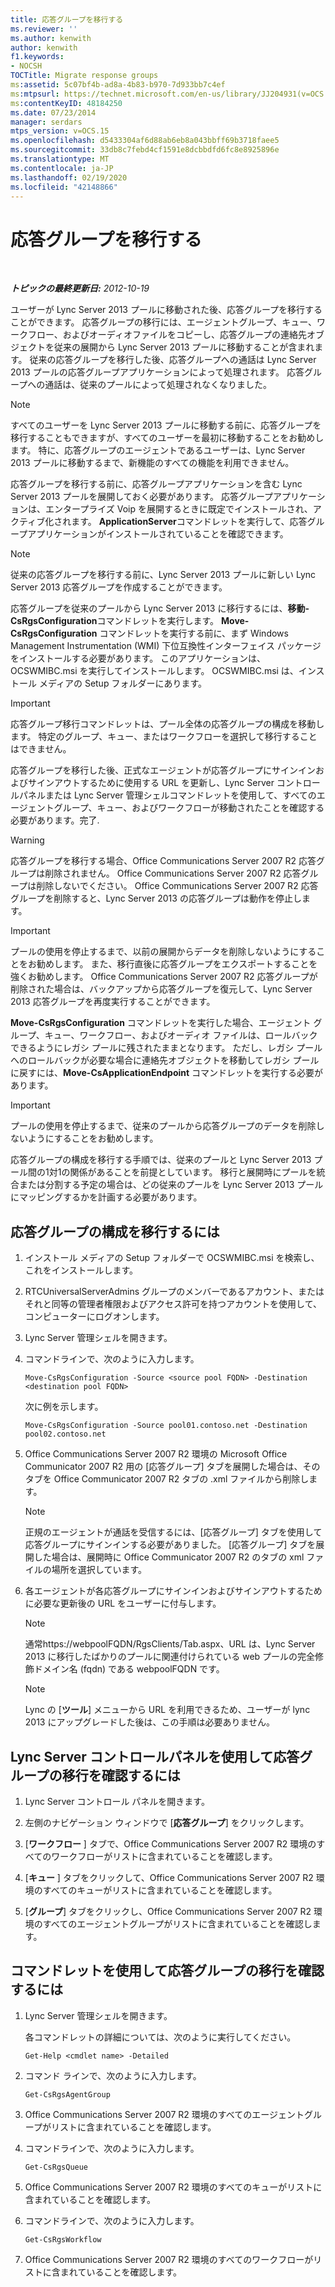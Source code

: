 ```yaml
---
title: 応答グループを移行する
ms.reviewer: ''
ms.author: kenwith
author: kenwith
f1.keywords:
- NOCSH
TOCTitle: Migrate response groups
ms:assetid: 5c07bf4b-ad8a-4b83-b970-7d933bb7c4ef
ms:mtpsurl: https://technet.microsoft.com/en-us/library/JJ204931(v=OCS.15)
ms:contentKeyID: 48184250
ms.date: 07/23/2014
manager: serdars
mtps_version: v=OCS.15
ms.openlocfilehash: d5433304af6d88ab6eb8a043bbff69b3718faee5
ms.sourcegitcommit: 33db8c7febd4cf1591e8dcbbdfd6fc8e8925896e
ms.translationtype: MT
ms.contentlocale: ja-JP
ms.lasthandoff: 02/19/2020
ms.locfileid: "42148866"
---
```

<div data-xmlns="http://www.w3.org/1999/xhtml">

<div class="topic" data-xmlns="http://www.w3.org/1999/xhtml" data-msxsl="urn:schemas-microsoft-com:xslt" data-cs="http://msdn.microsoft.com/">

<div data-asp="https://msdn2.microsoft.com/asp">

# <a name="migrate-response-groups"></a>応答グループを移行する

</div>

<div id="mainSection">

<div id="mainBody">

<span> </span>

_**トピックの最終更新日:** 2012-10-19_

ユーザーが Lync Server 2013 プールに移動された後、応答グループを移行することができます。 応答グループの移行には、エージェントグループ、キュー、ワークフロー、およびオーディオファイルをコピーし、応答グループの連絡先オブジェクトを従来の展開から Lync Server 2013 プールに移動することが含まれます。 従来の応答グループを移行した後、応答グループへの通話は Lync Server 2013 プールの応答グループアプリケーションによって処理されます。 応答グループへの通話は、従来のプールによって処理されなくなりました。

<div>


> [!NOTE]  
> すべてのユーザーを Lync Server 2013 プールに移動する前に、応答グループを移行することもできますが、すべてのユーザーを最初に移動することをお勧めします。 特に、応答グループのエージェントであるユーザーは、Lync Server 2013 プールに移動するまで、新機能のすべての機能を利用できません。



</div>

応答グループを移行する前に、応答グループアプリケーションを含む Lync Server 2013 プールを展開しておく必要があります。 応答グループアプリケーションは、エンタープライズ Voip を展開するときに既定でインストールされ、アクティブ化されます。 **ApplicationServer**コマンドレットを実行して、応答グループアプリケーションがインストールされていることを確認できます。

<div>


> [!NOTE]  
> 従来の応答グループを移行する前に、Lync Server 2013 プールに新しい Lync Server 2013 応答グループを作成することができます。



</div>

応答グループを従来のプールから Lync Server 2013 に移行するには、**移動-CsRgsConfiguration**コマンドレットを実行します。 **Move-CsRgsConfiguration** コマンドレットを実行する前に、まず Windows Management Instrumentation (WMI) 下位互換性インターフェイス パッケージをインストールする必要があります。 このアプリケーションは、OCSWMIBC.msi を実行してインストールします。 OCSWMIBC.msi は、インストール メディアの Setup フォルダーにあります。

<div>


> [!IMPORTANT]  
> 応答グループ移行コマンドレットは、プール全体の応答グループの構成を移動します。 特定のグループ、キュー、またはワークフローを選択して移行することはできません。



</div>

応答グループを移行した後、正式なエージェントが応答グループにサインインおよびサインアウトするために使用する URL を更新し、Lync Server コントロールパネルまたは Lync Server 管理シェルコマンドレットを使用して、すべてのエージェントグループ、キュー、およびワークフローが移動されたことを確認する必要があります。完了.

<div>


> [!WARNING]  
> 応答グループを移行する場合、Office Communications Server 2007 R2 応答グループは削除されません。 Office Communications Server 2007 R2 応答グループは削除しないでください。 Office Communications Server 2007 R2 応答グループを削除すると、Lync Server 2013 の応答グループは動作を停止します。



</div>

<div>


> [!IMPORTANT]  
> プールの使用を停止するまで、以前の展開からデータを削除しないようにすることをお勧めします。 また、移行直後に応答グループをエクスポートすることを強くお勧めします。 Office Communications Server 2007 R2 応答グループが削除された場合は、バックアップから応答グループを復元して、Lync Server 2013 応答グループを再度実行することができます。



</div>

**Move-CsRgsConfiguration** コマンドレットを実行した場合、エージェント グループ、キュー、ワークフロー、およびオーディオ ファイルは、ロールバックできるようにレガシ プールに残されたままとなります。 ただし、レガシ プールへのロールバックが必要な場合に連絡先オブジェクトを移動してレガシ プールに戻すには、**Move-CsApplicationEndpoint** コマンドレットを実行する必要があります。

<div>


> [!IMPORTANT]  
> プールの使用を停止するまで、従来のプールから応答グループのデータを削除しないようにすることをお勧めします。



</div>

応答グループの構成を移行する手順では、従来のプールと Lync Server 2013 プール間の1対1の関係があることを前提としています。 移行と展開時にプールを統合または分割する予定の場合は、どの従来のプールを Lync Server 2013 プールにマッピングするかを計画する必要があります。

<div>

## <a name="to-migrate-response-group-configurations"></a>応答グループの構成を移行するには

1.  インストール メディアの Setup フォルダーで OCSWMIBC.msi を検索し、これをインストールします。

2.  RTCUniversalServerAdmins グループのメンバーであるアカウント、またはそれと同等の管理者権限およびアクセス許可を持つアカウントを使用して、コンピューターにログオンします。

3.  Lync Server 管理シェルを開きます。

4.  コマンドラインで、次のように入力します。
    
        Move-CsRgsConfiguration -Source <source pool FQDN> -Destination <destination pool FQDN>
    
    次に例を示します。
    
        Move-CsRgsConfiguration -Source pool01.contoso.net -Destination pool02.contoso.net

5.  Office Communications Server 2007 R2 環境の Microsoft Office Communicator 2007 R2 用の [応答グループ] タブを展開した場合は、そのタブを Office Communicator 2007 R2 タブの .xml ファイルから削除します。
    
    <div>
    

    > [!NOTE]  
    > 正規のエージェントが通話を受信するには、[応答グループ] タブを使用して応答グループにサインインする必要がありました。 [応答グループ] タブを展開した場合は、展開時に Office Communicator 2007 R2 のタブの xml ファイルの場所を選択しています。

    
    </div>

6.  各エージェントが各応答グループにサインインおよびサインアウトするために必要な更新後の URL をユーザーに付与します。
    
    <div>
    

    > [!NOTE]  
    > 通常https://webpoolFQDN/RgsClients/Tab.aspx、URL は、Lync Server 2013 に移行したばかりのプールに関連付けられている web プールの完全修飾ドメイン名 (fqdn) である webpoolFQDN です。

    
    </div>
    
    <div>
    

    > [!NOTE]  
    > Lync の [<STRONG>ツール</STRONG>] メニューから URL を利用できるため、ユーザーが lync 2013 にアップグレードした後は、この手順は必要ありません。

    
    </div>

</div>

<div>

## <a name="to-verify-response-group-migration-by-using-lync-server-control-panel"></a>Lync Server コントロールパネルを使用して応答グループの移行を確認するには

1.  Lync Server コントロール パネルを開きます。

2.  左側のナビゲーション ウィンドウで [**応答グループ**] をクリックします。

3.  [**ワークフロー** ] タブで、Office Communications Server 2007 R2 環境のすべてのワークフローがリストに含まれていることを確認します。

4.  [**キュー** ] タブをクリックして、Office Communications Server 2007 R2 環境のすべてのキューがリストに含まれていることを確認します。

5.  [**グループ**] タブをクリックし、Office Communications Server 2007 R2 環境のすべてのエージェントグループがリストに含まれていることを確認します。

</div>

<div>

## <a name="to-verify-response-group-migration-by-using-cmdlets"></a>コマンドレットを使用して応答グループの移行を確認するには

1.  Lync Server 管理シェルを開きます。
    
    各コマンドレットの詳細については、次のように実行してください。
    
        Get-Help <cmdlet name> -Detailed

2.  コマンド ラインで、次のように入力します。
    
        Get-CsRgsAgentGroup

3.  Office Communications Server 2007 R2 環境のすべてのエージェントグループがリストに含まれていることを確認します。

4.  コマンドラインで、次のように入力します。
    
        Get-CsRgsQueue

5.  Office Communications Server 2007 R2 環境のすべてのキューがリストに含まれていることを確認します。

6.  コマンドラインで、次のように入力します。
    
        Get-CsRgsWorkflow

7.  Office Communications Server 2007 R2 環境のすべてのワークフローがリストに含まれていることを確認します。

</div>

</div>

<span> </span>

</div>

</div>

</div>

